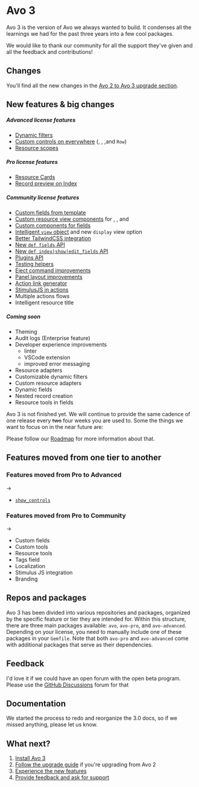 # Avo 3

Avo 3 is the version of Avo we always wanted to build. It condenses all the learnings we had for the past three years into a few cool packages.

We would like to thank our community for all the support they've given and all the feedback and contributions!

## Changes

You'll find all the new changes in the [Avo 2 to Avo 3 upgrade section](./avo-2-avo-3-upgrade.html).

## New features & big changes

##### Advanced license features
<LicenseReq license="advanced" size="xs" />

- [Dynamic filters](./dynamic-filters)
- [Custom controls on everywhere](./customizable-controls) (<Index />, <Show />, <Edit />,and `Row`)
- [Resource scopes](./scopes)

##### Pro license features
<LicenseReq license="pro" size="xs" />

- [Resource Cards](./resources.html#cards)
- [Record preview on Index](./record-previews)

##### Community license features
<LicenseReq license="community" size="xs" />

- [Custom fields from template](./eject-views.html#field_components)
- [Custom resource view components](./resources.html#self_components) for <Index />, <Show />, and <Edit />
- [Custom components for fields](./field-options.html#customizing-field-components-using-components-option)
- [Intelligent `view` object](./views.html#checking-the-current-view) and new `display` view option
- [Better TailwindCSS integration](./tailwindcss-integration.html)
- [New `def fields` API](./fields)
- [New `def index|show|edit_fields` API](./fields.html#specific-methods-for-each-view)
- [Plugins API](./plugins)
- [Testing helpers](./testing#testing-helpers)
- [Eject command improvements](./eject-views.html)
- [Panel layout improvements](./resource-panels.html)
- [Action link generator](./actions.html#action-link)
- [StimulusJS in actions](./actions.html#stimulusjs)
- Multiple actions flows
- Intelligent resource title

##### Coming soon

- Theming
- Audit logs (Enterprise feature)
- Developer experience improvements
  - linter
  - VSCode extension
  - improved error messaging
- Resource adapters
- Customizable dynamic filters
- Custom resource adapters
- Dynamic fields
- Nested record creation
- Resource tools in fields

Avo 3 is not finished yet. We will continue to provide the same cadence of one release every ~~two~~ four weeks you are used to. Some the things we want to focus on in the near future are:

Please follow our [Roadmap](https://avohq.io/roadmap) for more information about that.

## Features moved from one tier to another

### Features moved from Pro to Advanced
<LicenseReq license="pro" size="xs" /> -> <LicenseReq license="advanced" size="xs" />

- [`show_controls`](./customizable-controls)

### Features moved from Pro to Community
<LicenseReq license="pro" size="xs" /> -> <LicenseReq license="community" size="xs" />

- Custom fields
- Custom tools
- Resource tools
- Tags field
- Localization
- Stimulus JS integration
- Branding

## Repos and packages

Avo 3 has been divided into various repositories and packages, organized by the specific feature or tier they are intended for. Within this structure, there are three main packages available: `avo`, `avo-pro`, and `avo-advanced`. Depending on your license, you need to manually include one of these packages in your `Gemfile`. Note that both `avo-pro` and `avo-advanced` come with additional packages that serve as their dependencies.

## Feedback

I'd love it if we could have an open forum with the open beta program. Please use the [GitHub Discussions](https://avo.cool/chat) forum for that

## Documentation

We started the process to redo and reorganize the 3.0 docs, so if we missed anything, please let us know.

## What next?

1. [Install Avo 3](./installation)
1. [Follow the upgrade guide](./avo-2-avo-3-upgrade.html) if you're upgrading from Avo 2
1. [Experience the new features](#new-features)
1. [Provide feedback and ask for support](https://github.com/avo-hq/avo/issues/new?assignees=&labels=Avo%203)
